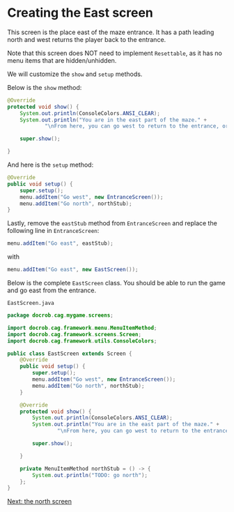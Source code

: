 # Creating the East screen

This screen is the place east of the maze entrance. It has a path leading north and west returns the player back to the entrance.

Note that this screen does NOT need to implement `Resettable`, as it has no menu items that are hidden/unhidden. 

We will customize the `show` and `setup` methods.

Below is the `show` method:
```java
@Override
protected void show() {
    System.out.println(ConsoleColors.ANSI_CLEAR);
    System.out.println("You are in the east part of the maze." +
            "\nFrom here, you can go west to return to the entrance, or go north.");

    super.show();

}
```

And here is the `setup` method:
```java
@Override
public void setup() {
    super.setup();
    menu.addItem("Go west", new EntranceScreen());
    menu.addItem("Go north", northStub);
}
```

Lastly, remove the `eastStub` method from `EntranceScreen` and replace the following line in `EntranceScreen`:
```java
menu.addItem("Go east", eastStub);
```
with
```java
menu.addItem("Go east", new EastScreen());
```

Below is the complete `EastScreen` class. You should be able to run the game and go east from the entrance.

`EastScreen.java`
```java
package docrob.cag.mygame.screens;

import docrob.cag.framework.menu.MenuItemMethod;
import docrob.cag.framework.screens.Screen;
import docrob.cag.framework.utils.ConsoleColors;

public class EastScreen extends Screen {
    @Override
    public void setup() {
        super.setup();
        menu.addItem("Go west", new EntranceScreen());
        menu.addItem("Go north", northStub);
    }

    @Override
    protected void show() {
        System.out.println(ConsoleColors.ANSI_CLEAR);
        System.out.println("You are in the east part of the maze." +
                "\nFrom here, you can go west to return to the entrance, or go north.");

        super.show();

    }

    private MenuItemMethod northStub = () -> {
        System.out.println("TODO: go north");
    };
}
```

[Next: the north screen](northscreen.md)
